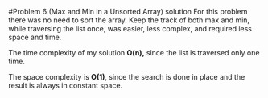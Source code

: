 #Problem 6 (Max and Min in a Unsorted Array) solution
For this problem there was no need to sort the array. Keep the track of both max and min, while traversing the list once, was easier, less complex, and required less space and time.

The time complexity of my solution **O(n),** since the list is traversed only one time.

The space complexity is **O(1)**, since the search is done in place and the result is always in constant space.